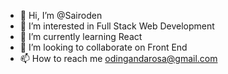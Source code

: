 - 👋 Hi, I’m @Sairoden
- 👀 I’m interested in Full Stack Web Development
- 🌱 I’m currently learning React
- 💞️ I’m looking to collaborate on Front End
- 📫 How to reach me odingandarosa@gmail.com

<!---
Sairoden/Sairoden is a ✨ special ✨ repository because its `README.md` (this file) appears on your GitHub profile.
You can click the Preview link to take a look at your changes.
--->
